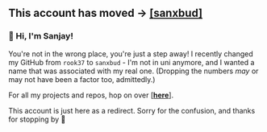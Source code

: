 ## This account has moved -> [[**sanxbud**]](https://github.com/sanxbud)

### 👋 Hi, I'm Sanjay! 

You're not in the wrong place, you're just a step away! I recently changed my GitHub from `rook37` to `sanxbud` - I'm not in uni anymore, and I wanted a name that was associated with my real one. (Dropping the numbers *may* or may not have been a factor too, admittedly.)

For all my projects and repos, hop on over [[**here**]](https://github.com/sanxbud).

This account is just here as a redirect. Sorry for the confusion, and thanks for stopping by 🙂
